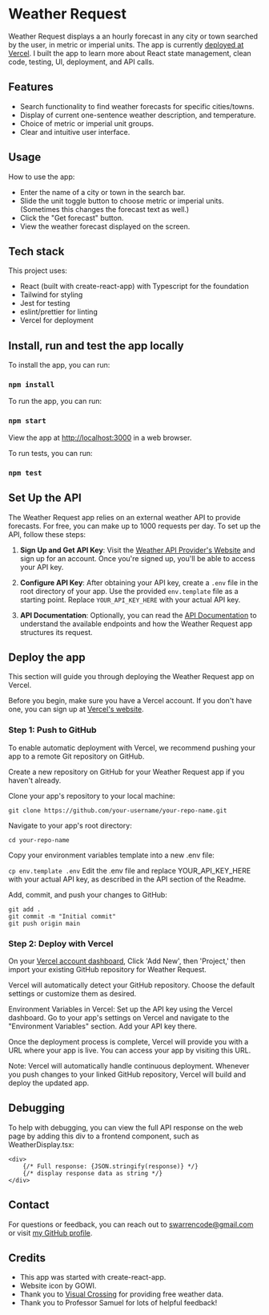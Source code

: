 # Weather Request

Weather Request displays a an hourly forecast in any city or town searched by the user, in metric or imperial units. The app is currently [deployed at Vercel](https://weather-displayer-eta.vercel.app/).
I built the app to learn more about React state management, clean code, testing, UI, deployment, and API calls.

## Features

- Search functionality to find weather forecasts for specific cities/towns.
- Display of current one-sentence weather description, and temperature.
- Choice of metric or imperial unit groups.
- Clear and intuitive user interface.

## Usage

How to use the app:

- Enter the name of a city or town in the search bar.
- Slide the unit toggle button to choose metric or imperial units. (Sometimes this changes the forecast text as well.) 
- Click the "Get forecast" button.
- View the weather forecast displayed on the screen.

## Tech stack

This project uses:
- React (built with create-react-app) with Typescript for the foundation
- Tailwind for styling
- Jest for testing 
- eslint/prettier for linting
- Vercel for deployment

## Install, run and test the app locally

To install the app, you can run:

### `npm install`

To run the app, you can run:

### `npm start`

View the app at [http://localhost:3000](http://localhost:3000) in a web browser.

To run tests, you can run:

### `npm test`

## Set Up the API

The Weather Request app relies on an external weather API to provide forecasts. For free, you can make up to 1000 requests per day. To set up the API, follow these steps:

1. **Sign Up and Get API Key**: Visit the [Weather API Provider's Website](https://www.visualcrossing.com/sign-up) and sign up for an account. Once you're signed up, you'll be able to access your API key.

2. **Configure API Key**: After obtaining your API key, create a `.env` file in the root directory of your app. Use the provided `env.template` file as a starting point. Replace `YOUR_API_KEY_HERE` with your actual API key.

3. **API Documentation**: Optionally, you can read the [API Documentation](https://www.visualcrossing.com/resources/documentation/weather-api/timeline-weather-api/) to understand the available endpoints and how the Weather Request app structures its request.

## Deploy the app

This section will guide you through deploying the Weather Request app on Vercel.

Before you begin, make sure you have a Vercel account. If you don't have one, you can sign up at [Vercel's website](https://vercel.com/).

### Step 1: Push to GitHub

To enable automatic deployment with Vercel, we recommend pushing your app to a remote Git repository on GitHub.

Create a new repository on GitHub for your Weather Request app if you haven't already.

Clone your app's repository to your local machine:

`git clone https://github.com/your-username/your-repo-name.git`

Navigate to your app's root directory:

`cd your-repo-name`

Copy your environment variables template into a new .env file:

`cp env.template .env`
Edit the .env file and replace YOUR_API_KEY_HERE with your actual API key, as described in the API section of the Readme.

Add, commit, and push your changes to GitHub:

```
git add .
git commit -m "Initial commit"
git push origin main
```

### Step 2: Deploy with Vercel

On your [Vercel account dashboard](https://vercel.com/dashboard), Click 'Add New', then 'Project,' then import your existing GitHub repository for Weather Request.

Vercel will automatically detect your GitHub repository. Choose the default settings or customize them as desired. 

Environment Variables in Vercel:
Set up the API key using the Vercel dashboard. Go to your app's settings on Vercel and navigate to the "Environment Variables" section. Add your API key there.

Once the deployment process is complete, Vercel will provide you with a URL where your app is live. You can access your app by visiting this URL.

Note: Vercel will automatically handle continuous deployment. Whenever you push changes to your linked GitHub repository, Vercel will build and deploy the updated app.

## Debugging

To help with debugging, you can view the full API response on the web page by adding this div to a frontend component, such as WeatherDisplay.tsx:

```
<div>
    {/* Full response: {JSON.stringify(response)} */}
    {/* display response data as string */}
</div>
```

## Contact

For questions or feedback, you can reach out to [swarrencode@gmail.com](mailto:swarrencode@gmail.com) or visit [my GitHub profile](https://github.com/sarahcode2112).

## Credits

- This app was started with create-react-app.
- Website icon by GOWI.
- Thank you to [Visual Crossing](visualcrossing.com) for providing free weather data.
- Thank you to Professor Samuel for lots of helpful feedback!